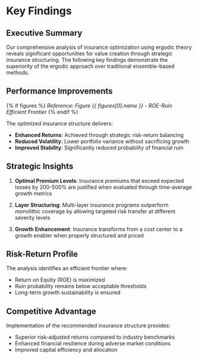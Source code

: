 # Key Findings

## Executive Summary

Our comprehensive analysis of insurance optimization using ergodic theory reveals significant opportunities for value creation through strategic insurance structuring. The following key findings demonstrate the superiority of the ergodic approach over traditional ensemble-based methods.

## Performance Improvements

{% if figures %}
*Reference: Figure {{ figures[0].name }} - ROE-Ruin Efficient Frontier*
{% endif %}

The optimized insurance structure delivers:
- **Enhanced Returns**: Achieved through strategic risk-return balancing
- **Reduced Volatility**: Lower portfolio variance without sacrificing growth
- **Improved Stability**: Significantly reduced probability of financial ruin

## Strategic Insights

1. **Optimal Premium Levels**: Insurance premiums that exceed expected losses by 200-500% are justified when evaluated through time-average growth metrics

2. **Layer Structuring**: Multi-layer insurance programs outperform monolithic coverage by allowing targeted risk transfer at different severity levels

3. **Growth Enhancement**: Insurance transforms from a cost center to a growth enabler when properly structured and priced

## Risk-Return Profile

The analysis identifies an efficient frontier where:
- Return on Equity (ROE) is maximized
- Ruin probability remains below acceptable thresholds
- Long-term growth sustainability is ensured

## Competitive Advantage

Implementation of the recommended insurance structure provides:
- Superior risk-adjusted returns compared to industry benchmarks
- Enhanced financial resilience during adverse market conditions
- Improved capital efficiency and allocation
